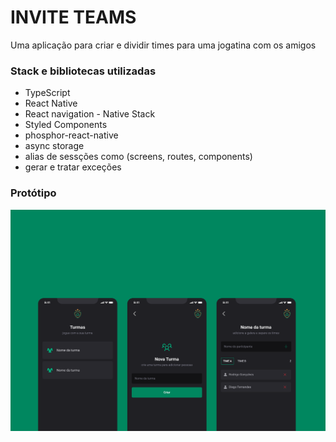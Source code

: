 # INVITE TEAMS

Uma aplicação para criar e dividir times para uma jogatina com os amigos

### Stack e bibliotecas utilizadas

- TypeScript
- React Native
- React navigation - Native Stack
- Styled Components
- phosphor-react-native
- async storage
- alias de sessções como (screens, routes, components)
- gerar e tratar exceções
### Protótipo

![capa](assets/Capa.png)
